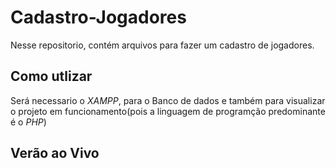 # Cadastro-Jogadores
Nesse repositorio, contém arquivos para fazer um cadastro de jogadores.
## Como utlizar
Será necessario o *XAMPP*, para o Banco de dados e também para visualizar o projeto em funcionamento(pois a linguagem de programção predominante é o *PHP*) 
## Verão ao Vivo
